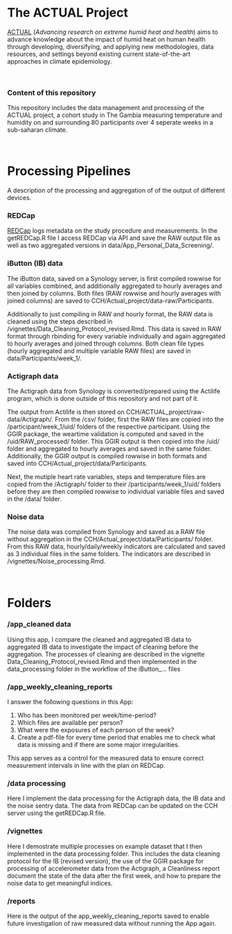 # The ACTUAL Project

[ACTUAL](https://www.ispm.unibe.ch/research/research_groups_and_themes/climate_epidemiology_and_public_health/index_eng.html#pane876954) (*Advancing research on extreme humid heat and health*) aims to advance knowledge about the impact of humid heat on human health through developing, diversifying, and applying new methodologies, data resources, and settings beyond existing current state-of-the-art approaches in climate epidemiology.

<br>

### Content of this repository

This repository includes the data management and processing of the ACTUAL project, a cohort study in The Gambia measuring temperature and humidity on and surrounding 80 participants over 4 seperate weeks in a sub-saharan climate.

<br>

# Processing Pipelines

A description of the processing and aggregation of of the output of different devices.

### REDCap

[REDCap](https://project-redcap.org/) logs metadata on the study procedure and measurements. In the getREDCap.R file I access REDCap via API and save the RAW output file as well as two aggregated versions in data/App_Personal_Data_Screening/.

### iButton (IB) data

The iButton data, saved on a Synology server, is first compiled rowwise for all variables combined, and additionally aggregated to hourly averages and then joined by columns. Both files (RAW rowwise and hourly averages with joined columns) are saved to CCH/Actual_project/data-raw/Participants.

Additionally to just compiling in RAW and hourly format, the RAW data is cleaned using the steps described in /vignettes/Data_Cleaning_Protocol_revised.Rmd. This data is saved in RAW format through rbinding for every variable individually and again aggregated to hourly averages and joined through columns. Both clean file types (hourly aggregated and multiple variable RAW files) are saved in data/Participants/week_1/.

### Actigraph data

The Actigraph data from Synology is converted/prepared using the Actilife program, which is done outside of this repository and not part of it. 

The output from Actilife is then stored on CCH/ACTUAL_project/raw-data/Actigraph/. From the /csv/ folder, first the RAW files are copied into the /participant/week_1/uid/ folders of the respective participant. Using the GGIR package, the weartime validation is computed and saved in the /uid/RAW_processed/ folder. This GGIR output is then copied into the /uid/ folder and aggregated to hourly averages and saved in the same folder. Additionally, the GGIR output is compiled rowwise in both formats and saved into CCH/Actual_project/data/Participants. 

Next, the mutiple heart rate variables, steps and temperature files are copied from the /Actigraph/ folder to their /participants/week_1/uid/ folders before they are then compiled rowwise to individual variable files and saved in the /data/ folder. 

### Noise data

The noise data was compiled from Synology and saved as a RAW file without aggregation in the CCH/Actual_project/data/Participants/ folder. From this RAW data, hourly/daily/weekly indicators are calculated and saved as 3 individual files in the same folders. The indicators are described in /vignettes/Noise_processing.Rmd.


<br>

# Folders

### /app_cleaned data

Using this app, I compare the cleaned and aggregated IB data to aggregated IB data to investigate the impact of cleaning before the aggregation. The processes of cleaning are described in the vignette Data_Cleaning_Protocol_revised.Rmd and then implemented in the data_processing folder in the workflow of the iButton_... files

### /app_weekly_cleaning_reports

I answer the following questions in this App:

1. Who has been monitored per week/time-period? 
2. Which files are available per person?
3. What were the exposures of each person of the week?
4. Create a pdf-file for every time period that enables me to check what data is missing and if there are some major irregularities.

This app serves as a control for the measured data to ensure correct measurement intervals in line with the plan on REDCap. 

### /data processing

Here I implement the data processing for the Actigraph data, the IB data and the noise sentry data. The data from REDCap can be updated on the CCH server using the getREDCap.R file.


### /vignettes

Here I demostrate multiple processes on example dataset that I then implemented in the data processing folder. This includes the data cleaning protocol for the IB (revised version), the use of the GGIR package for processing of accelerometer data from the Actigraph, a Cleanliness report document the state of the data after the first week, and how to prepare the noise data to get meaningful indices. 


### /reports

Here is the output of the app_weekly_cleaning_reports saved to enable future investigation of raw measured data without running the App again.


